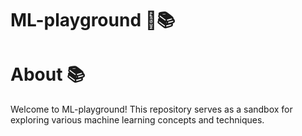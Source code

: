 # ML-playground 🤖📚

# About 📚
Welcome to ML-playground! This repository serves as a sandbox for exploring various machine learning concepts and techniques.

